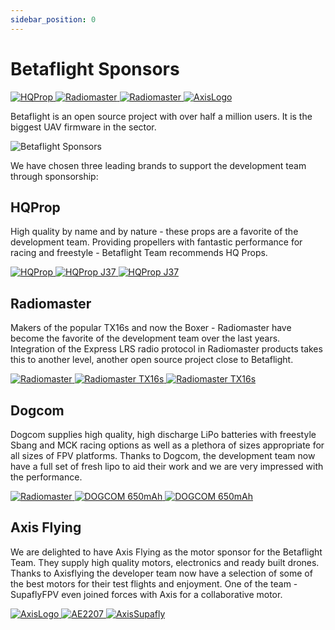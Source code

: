 ```yaml
---
sidebar_position: 0
---
```


# Betaflight Sponsors

<div className="grid xs:grid-cols-4 md:grid-cols-4 gap-4 mb-4 items-center justify-center h-full">
  <a href="https://www.hqprop.com/" target="_blank" rel="noreferrer noopener" className="xl:col-span-1 col-span-2 no-effect">
    <img src="/img/betaflight/sponsors/hqprop.svg" alt="HQProp" className="invert no-effect rounded-2xl w-4/5" />
  </a>
  <a href="https://https://www.radiomasterrc.com/" target="_blank" rel="noreferrer noopener" className="xl:col-span-1 col-span-2 no-effect">
    <img src="/img/betaflight/sponsors/radiomaster-logo.jpg" alt="Radiomaster" className="no-effect rounded-2xl w-full" />
  </a>
  <a href="https://www.tititop.com/" target="_blank" rel="noreferrer noopener" className="xl:col-span-1 col-span-2 no-effect">
    <img src="/img/betaflight/sponsors/dogcom.svg" alt="Radiomaster" className="no-effect rounded-2xl w-full" />
  </a>
  <a href="https://www.axisflying.com/" target="_blank" rel="noreferrer noopener" className="xl:col-span-1 col-span-2 no-effect">
    <img src="/img/betaflight/sponsors/Axisflying_dark.svg" alt="AxisLogo" className="no-effect rounded-2xl w-full" />
  </a>
</div>

Betaflight is an open source project with over half a million users. It is the biggest UAV firmware in the sector.

![Betaflight Sponsors](/img/betaflight/sponsors/sponsor_header.jpg)

We have chosen three leading brands to support the development team through sponsorship:

## HQProp

High quality by name and by nature - these props are a favorite of the development team. Providing propellers with fantastic performance for racing and freestyle - Betaflight Team recommends HQ Props.

<div className="grid xl:grid-cols-3 md:grid-cols-2 gap-4 mb-4 items-center justify-center h-full">
  <a href="https://www.hqprop.com/" target="_blank" rel="noreferrer noopener" className="xl:col-span-1 col-span-2 no-effect">
    <img src="/img/betaflight/sponsors/hqprop.svg" alt="HQProp" className="invert no-effect rounded-2xl w-full" />
  </a>
  <a href="https://www.hqprop.com/hq-juicy-prop-j37-2cw2ccw-poly-carbonate-p0326.html" target="_blank" rel="noreferrer noopener" className="no-effect">
    <img src="/img/betaflight/sponsors/hqprop_j37.jpg" alt="HQProp J37" className="no-effect rounded-2xl" />
  </a>
  <a href="https://www.hqprop.com/hq-juicy-prop-j37-2cw2ccw-poly-carbonate-p0326.html" target="_blank" rel="noreferrer noopener" className="no-effect">
    <img src="/img/betaflight/sponsors/hqprop_j37_vitroid.jpg" alt="HQProp J37" className="no-effect rounded-2xl" />
  </a>
</div>

## Radiomaster

Makers of the popular TX16s and now the Boxer - Radiomaster have become the favorite of the development team over the last years. Integration of the Express LRS radio protocol in Radiomaster products takes this to another level, another open source project close to Betaflight.

<div className="grid xl:grid-cols-3 md:grid-cols-2 gap-4 mb-4 items-center justify-center h-full">
  <a href="https://www.radiomasterrc.com/" target="_blank" rel="noreferrer noopener" className="xl:col-span-1 col-span-2 no-effect">
    <img src="/img/betaflight/sponsors/radiomaster.svg" alt="Radiomaster" className="invert no-effect rounded-2xl w-full" />
  </a>
  <a href="https://www.radiomasterrc.com/products/tx16s-mark-ii-radio-controller" target="_blank" rel="noreferrer noopener" className="no-effect">
    <img src="/img/betaflight/sponsors/radiomaster_tx16s.png" alt="Radiomaster TX16s" className="no-effect rounded-2xl" />
  </a>
  <a href="https://www.radiomasterrc.com/products/tx16s-mark-ii-radio-controller" target="_blank" rel="noreferrer noopener" className="no-effect">
    <img src="/img/betaflight/sponsors/radiomaster_tx16s_limon.jpg" alt="Radiomaster TX16s" className="no-effect rounded-2xl" />
  </a>
</div>

## Dogcom

Dogcom supplies high quality, high discharge LiPo batteries with freestyle Sbang and MCK racing options as well as a plethora of sizes appropriate for all sizes of FPV platforms.
Thanks to Dogcom, the development team now have a full set of fresh lipo to aid their work and we are very impressed with the performance.

<div className="grid xl:grid-cols-3 md:grid-cols-2 gap-4 mb-4 items-center justify-center h-full">
  <a href="https://www.tititop.com/" target="_blank" rel="noreferrer noopener" className="xl:col-span-1 col-span-2 no-effect">
    <img src="/img/betaflight/sponsors/dogcom.svg" alt="Radiomaster" className="no-effect rounded-2xl w-full" />
  </a>
  <a href="https://www.tititop.com/products_view.asp?cid=163&id=1470" target="_blank" rel="noreferrer noopener" className="no-effect">
    <img src="/img/betaflight/sponsors/dogcom_650mah.jpg" alt="DOGCOM 650mAh" className="no-effect rounded-2xl" />
  </a>
  <a href="https://www.tititop.com/products_view.asp?cid=163&id=1470" target="_blank" rel="noreferrer noopener" className="no-effect">
    <img src="/img/betaflight/sponsors/dogcom_650mah_vitroid.jpg" alt="DOGCOM 650mAh" className="no-effect rounded-2xl" />
  </a>
</div>

## Axis Flying

We are delighted to have Axis Flying as the motor sponsor for the Betaflight Team. They supply high quality motors, electronics and ready built drones.
Thanks to Axisflying the developer team now have a selection of some of the best motors for their test flights and enjoyment.
One of the team - SupaflyFPV even joined forces with Axis for a collaborative motor.

<div className="grid xl:grid-cols-3 md:grid-cols-2 gap-4 mb-4 items-center justify-center h-full">
  <a href="https://www.axisflying.com/" target="_blank" rel="noreferrer noopener" className="xl:col-span-1 col-span-2 no-effect">
    <img src="/img/betaflight/sponsors/Axisflying_dark.svg" alt="AxisLogo" className="no-effect rounded-2xl w-full" />
  </a>
      <a href="https://www.axisflying.com/" target="_blank" rel="noreferrer noopener" className="no-effect">
    <img src="/img/betaflight/sponsors/AE2207.jpg" alt="AE2207" className="no-effect rounded-2xl" />
  </a>
    <a href="https://www.axisflying.com/" target="_blank" rel="noreferrer noopener" className="no-effect">
    <img src="/img/betaflight/sponsors/AxisSupafly.jpg" alt="AxisSupafly" className="no-effect rounded-2xl" />
  </a>
</div>
